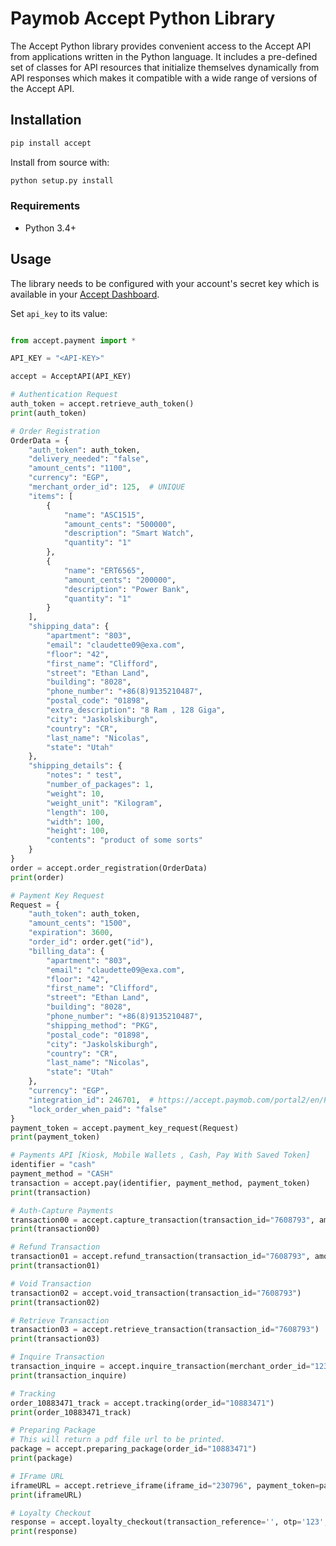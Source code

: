 # Paymob Accept Python Library

The Accept Python library provides convenient access to the Accept API from applications written in the Python language.
It includes a pre-defined set of classes for API resources that initialize themselves dynamically from API responses
which makes it compatible with a wide range of versions of the Accept API.

## Installation

```sh
pip install accept
```

Install from source with:

```sh
python setup.py install
```

### Requirements

- Python 3.4+

## Usage

The library needs to be configured with your account's secret key which is available in
your [Accept Dashboard](https://accept.paymob.com/portal2/en/settings).

Set `api_key` to its value:

```python

from accept.payment import *

API_KEY = "<API-KEY>"

accept = AcceptAPI(API_KEY)

# Authentication Request
auth_token = accept.retrieve_auth_token()
print(auth_token)

# Order Registration
OrderData = {
    "auth_token": auth_token,
    "delivery_needed": "false",
    "amount_cents": "1100",
    "currency": "EGP",
    "merchant_order_id": 125,  # UNIQUE
    "items": [
        {
            "name": "ASC1515",
            "amount_cents": "500000",
            "description": "Smart Watch",
            "quantity": "1"
        },
        {
            "name": "ERT6565",
            "amount_cents": "200000",
            "description": "Power Bank",
            "quantity": "1"
        }
    ],
    "shipping_data": {
        "apartment": "803",
        "email": "claudette09@exa.com",
        "floor": "42",
        "first_name": "Clifford",
        "street": "Ethan Land",
        "building": "8028",
        "phone_number": "+86(8)9135210487",
        "postal_code": "01898",
        "extra_description": "8 Ram , 128 Giga",
        "city": "Jaskolskiburgh",
        "country": "CR",
        "last_name": "Nicolas",
        "state": "Utah"
    },
    "shipping_details": {
        "notes": " test",
        "number_of_packages": 1,
        "weight": 10,
        "weight_unit": "Kilogram",
        "length": 100,
        "width": 100,
        "height": 100,
        "contents": "product of some sorts"
    }
}
order = accept.order_registration(OrderData)
print(order)

# Payment Key Request
Request = {
    "auth_token": auth_token,
    "amount_cents": "1500",
    "expiration": 3600,
    "order_id": order.get("id"),
    "billing_data": {
        "apartment": "803",
        "email": "claudette09@exa.com",
        "floor": "42",
        "first_name": "Clifford",
        "street": "Ethan Land",
        "building": "8028",
        "phone_number": "+86(8)9135210487",
        "shipping_method": "PKG",
        "postal_code": "01898",
        "city": "Jaskolskiburgh",
        "country": "CR",
        "last_name": "Nicolas",
        "state": "Utah"
    },
    "currency": "EGP",
    "integration_id": 246701,  # https://accept.paymob.com/portal2/en/PaymentIntegrations
    "lock_order_when_paid": "false"
}
payment_token = accept.payment_key_request(Request)
print(payment_token)

# Payments API [Kiosk, Mobile Wallets , Cash, Pay With Saved Token]
identifier = "cash"
payment_method = "CASH"
transaction = accept.pay(identifier, payment_method, payment_token)
print(transaction)

# Auth-Capture Payments
transaction00 = accept.capture_transaction(transaction_id="7608793", amount_cents=1000)
print(transaction00)

# Refund Transaction
transaction01 = accept.refund_transaction(transaction_id="7608793", amount_cents=10)
print(transaction01)

# Void Transaction
transaction02 = accept.void_transaction(transaction_id="7608793")
print(transaction02)

# Retrieve Transaction
transaction03 = accept.retrieve_transaction(transaction_id="7608793")
print(transaction03)

# Inquire Transaction
transaction_inquire = accept.inquire_transaction(merchant_order_id="123", order_id="10883471")
print(transaction_inquire)

# Tracking
order_10883471_track = accept.tracking(order_id="10883471")
print(order_10883471_track)

# Preparing Package
# This will return a pdf file url to be printed.
package = accept.preparing_package(order_id="10883471")  
print(package)

# IFrame URL
iframeURL = accept.retrieve_iframe(iframe_id="230796", payment_token=payment_token)
print(iframeURL)

# Loyalty Checkout
response = accept.loyalty_checkout(transaction_reference='', otp='123', payment_token=payment_token)
print(response)

```

